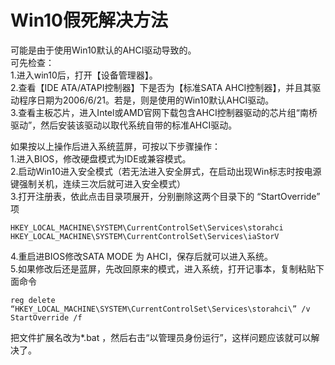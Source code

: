 # Win10假死解决方法

可能是由于使用Win10默认的AHCI驱动导致的。  
可先检查：  
1.进入win10后，打开【设备管理器】。  
2.查看【IDE ATA/ATAPI控制器】下是否为【标准SATA AHCI控制器】，并且其驱动程序日期为2006/6/21。若是，则是使用的Win10默认AHCI驱动。  
3.查看主板芯片，进入Intel或AMD官网下载包含AHCI控制器驱动的芯片组“南桥驱动”，然后安装该驱动以取代系统自带的标准AHCI驱动。  


如果按以上操作后进入系统蓝屏，可按以下步骤操作：  
1.进入BIOS，修改硬盘模式为IDE或兼容模式。  
2.启动Win10进入安全模式（若无法进入安全屏式，在启动出现Win标志时按电源键强制关机，连续三次后就可进入安全模式）  
3.打开注册表，依此点击目录项展开，分别删除这两个目录下的 “StartOverride” 项  
```
HKEY_LOCAL_MACHINE\SYSTEM\CurrentControlSet\Services\storahci
HKEY_LOCAL_MACHINE\SYSTEM\CurrentControlSet\Services\iaStorV 
```

4.重启进BIOS修改SATA MODE 为 AHCI，保存后就可以进入系统。  
5.如果修改后还是蓝屏，先改回原来的模式，进入系统，打开记事本，复制粘贴下面命令
```
reg delete “HKEY_LOCAL_MACHINE\SYSTEM\CurrentControlSet\Services\storahci\” /v StartOverride /f
```

把文件扩展名改为*.bat   ，然后右击“以管理员身份运行”，这样问题应该就可以解决了。  
